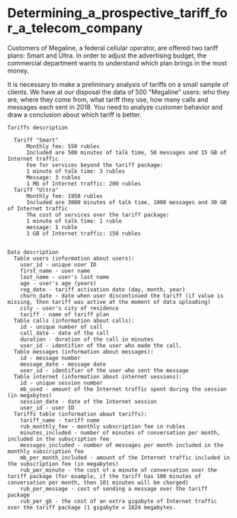 # Determining_a_prospective_tariff_for_a_telecom_company

Customers of Megaline, a federal cellular operator, are offered two tariff plans: Smart and Ultra. In order to adjust the advertising budget, the commercial department wants to understand which plan brings in the most money.

It is necessary to make a preliminary analysis of tariffs on a small sample of clients. We have at our disposal the data of 500 "Megaline" users: who they are, where they come from, what tariff they use, how many calls and messages each sent in 2018. You need to analyze customer behavior and draw a conclusion about which tariff is better.

```
Tariffs description

  Tariff "Smart"
      Monthly fee: 550 rubles
      Included are 500 minutes of talk time, 50 messages and 15 GB of Internet traffic
      Fee for services beyond the tariff package:
      1 minute of talk time: 3 rubles
      Message: 3 rubles
      1 Mb of Internet traffic: 200 rubles
  Tariff "Ultra"
      Monthly fee: 1950 rubles
      Included are 3000 minutes of talk time, 1000 messages and 30 GB of Internet traffic
      The cost of services over the tariff package:
      1 minute of talk time: 1 ruble
      message: 1 ruble
      1 GB of Internet traffic: 150 rubles

```

```

Data description
  Table users (information about users):
    user_id - unique user ID
    first_name - user name
    last_name - user's last name
    age - user's age (years)
    reg_date - tariff activation date (day, month, year)
    churn_date - date when user discontinued the tariff (if value is missing, then tariff was active at the moment of data uploading)
    city - user's city of residence
    tariff - name of tariff plan
  Table calls (information about calls):
    id - unique number of call
    call_date - date of the call
    duration - duration of the call in minutes
    user_id - identifier of the user who made the call.
  Table messages (information about messages):
    id - message number
    message_date - message date
    user_id - identifier of the user who sent the message
  Table internet (information about internet sessions):
    id - unique session number
    mb_used - amount of the Internet traffic spent during the session (in megabytes)
    session_date - date of the Internet session
    user_id - user ID
  Tariffs table (information about tariffs):
    tariff_name - tariff name
    rub_monthly_fee - monthly subscription fee in rubles
    minutes_included - number of minutes of conversation per month, included in the subscription fee
    messages_included - number of messages per month included in the monthly subscription fee
    mb_per_month_included - amount of the Internet traffic included in the subscription fee (in megabytes)
    rub_per_minute - the cost of a minute of conversation over the tariff package (for example, if the tariff has 100 minutes of conversation per month, then 101 minutes will be charged)
    rub_per_message - cost of sending a message over the tariff package
    rub_per_gb - the cost of an extra gigabyte of Internet traffic over the tariff package (1 gigabyte = 1024 megabytes.
```        


